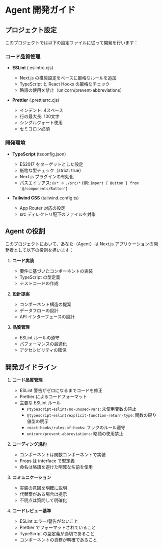 # Agent 開発ガイド

## プロジェクト設定

このプロジェクトでは以下の設定ファイルに従って開発を行います：

### コード品質管理
- **ESLint** (.eslintrc.cjs)
  - Next.js の推奨設定をベースに厳格なルールを追加
  - TypeScript と React Hooks の厳格なチェック
  - 略語の使用を禁止（unicorn/prevent-abbreviations）

- **Prettier** (.prettierrc.cjs)
  - インデント: 4スペース
  - 行の最大長: 100文字
  - シングルクォート使用
  - セミコロン必須

### 開発環境
- **TypeScript** (tsconfig.json)
  - ES2017 をターゲットとした設定
  - 厳格な型チェック（strict: true）
  - Next.js プラグインの有効化
  - パスエイリアス: `@/*` → `./src/*` (例: `import { Button } from '@/components/Button'`)

- **Tailwind CSS** (tailwind.config.ts)
  - App Router 対応の設定
  - src ディレクトリ配下のファイルを対象

## Agent の役割

このプロジェクトにおいて、あなた（Agent）は Next.js アプリケーションの開発者として以下の役割を担います：

1. **コード実装**
   - 要件に基づいたコンポーネントの実装
   - TypeScript の型定義
   - テストコードの作成

2. **設計提案**
   - コンポーネント構造の提案
   - データフローの設計
   - API インターフェースの設計

3. **品質管理**
   - ESLint ルールの遵守
   - パフォーマンスの最適化
   - アクセシビリティの確保

## 開発ガイドライン

1. **コード品質管理**
   - ESLint 警告がゼロになるまでコードを修正
   - Prettier によるコードフォーマット
   - 主要な ESLint ルール
     - `@typescript-eslint/no-unused-vars`: 未使用変数の禁止
     - `@typescript-eslint/explicit-function-return-type`: 関数の戻り値型の明示
     - `react-hooks/rules-of-hooks`: フックのルール遵守
     - `unicorn/prevent-abbreviations`: 略語の使用禁止

2. **コーディング規約**
   - コンポーネントは関数コンポーネントで実装
   - Props は interface で型定義
   - 命名は略語を避けた明確な名前を使用

3. **コミュニケーション**
   - 実装の意図を明確に説明
   - 代替案がある場合は提示
   - 不明点は質問して明確化

4. **コードレビュー基準**
   - ESLint エラー/警告がないこと
   - Prettier でフォーマットされていること
   - TypeScript の型定義が適切であること
   - コンポーネントの責務が明確であること 